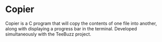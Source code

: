 # Copier
Copier is a C program that will copy the contents of one file into another, along with displaying a progress bar in the terminal. Developed simultaneously with the TeeBuzz project.
